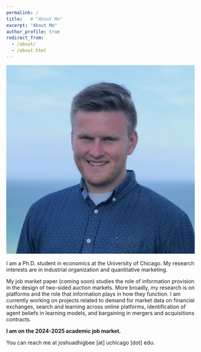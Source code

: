 ```yaml
---
permalink: /
title:   # "About Me"
excerpt: "About Me"
author_profile: true
redirect_from: 
  - /about/
  - /about.html
---
```


<img src="/images/Me%20cropped.png" alt="Profile Picture" class="image-center">

I am a Ph.D. student in economics at the University of Chicago.  My research interests are in industrial organization and quantitative marketing. 

My job market paper (coming soon) studies the role of information provision in the design of two-sided auction markets.
More broadly, my research is on platforms and the role that information plays in how they function.
I am currently working on projects related to demand for market data on financial exchanges, search and learning across online platforms, identification of agent beliefs in learning models, and bargaining in mergers and acquisitions contracts.

<b>I am on the 2024-2025 academic job market.</b>

You can reach me at joshuadhigbee [at] uchicago [dot] edu.
